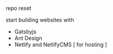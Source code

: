 repo reset

start building websites with 

- Gatsbyjs 
- Ant Design
- Netlify and NetlifyCMS [ for hosting ]
